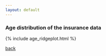 ```yaml
---
layout: default
---
```

<p align="center">
  <h3> Age distribution of the insurance data </h3>
</p>



{% include age_ridgeplot.html %}

[back](./)
